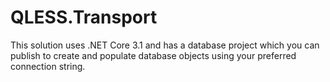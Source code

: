 # QLESS.Transport

This solution uses .NET Core 3.1 and has a database project which you can publish to create and populate database objects using your preferred connection string.
